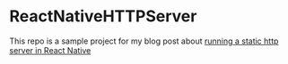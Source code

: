 # ReactNativeHTTPServer
This repo is a sample project for my blog post about [running a static http server in React Native](https://spin.atomicobject.com/2019/08/28/static-http-server-react-native/)
